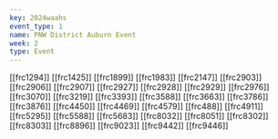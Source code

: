 ```yaml
---
key: 2024waahs
event_type: 1
name: PNW District Auburn Event
week: 2
type: Event
---
```

[[frc1294]]
[[frc1425]]
[[frc1899]]
[[frc1983]]
[[frc2147]]
[[frc2903]]
[[frc2906]]
[[frc2907]]
[[frc2927]]
[[frc2928]]
[[frc2929]]
[[frc2976]]
[[frc3070]]
[[frc3219]]
[[frc3393]]
[[frc3588]]
[[frc3663]]
[[frc3786]]
[[frc3876]]
[[frc4450]]
[[frc4469]]
[[frc4579]]
[[frc488]]
[[frc4911]]
[[frc5295]]
[[frc5588]]
[[frc5683]]
[[frc8032]]
[[frc8051]]
[[frc8302]]
[[frc8303]]
[[frc8896]]
[[frc9023]]
[[frc9442]]
[[frc9446]]
